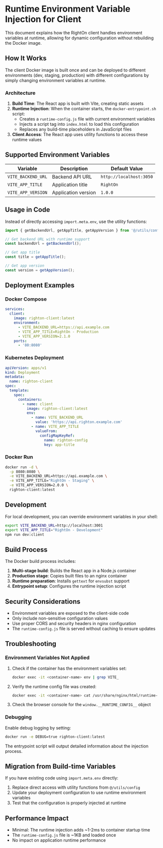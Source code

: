 # Runtime Environment Variable Injection for Client

This document explains how the RightOn client handles environment variables at runtime, allowing for dynamic configuration without rebuilding the Docker image.

## How It Works

The client Docker image is built once and can be deployed to different environments (dev, staging, production) with different configurations by simply changing environment variables at runtime.

### Architecture

1. **Build Time**: The React app is built with Vite, creating static assets
2. **Runtime Injection**: When the container starts, the `docker-entrypoint.sh` script:
   - Creates a `runtime-config.js` file with current environment variables
   - Injects a script tag into `index.html` to load this configuration
   - Replaces any build-time placeholders in JavaScript files
3. **Client Access**: The React app uses utility functions to access these runtime values

## Supported Environment Variables

| Variable           | Description         | Default Value           |
| ------------------ | ------------------- | ----------------------- |
| `VITE_BACKEND_URL` | Backend API URL     | `http://localhost:3050` |
| `VITE_APP_TITLE`   | Application title   | `RightOn`               |
| `VITE_APP_VERSION` | Application version | `1.0.0`                 |

## Usage in Code

Instead of directly accessing `import.meta.env`, use the utility functions:

```typescript
import { getBackendUrl, getAppTitle, getAppVersion } from '@/utils/config';

// Get backend URL with runtime support
const backendUrl = getBackendUrl();

// Get app title
const title = getAppTitle();

// Get app version
const version = getAppVersion();
```

## Deployment Examples

### Docker Compose

```yaml
services:
  client:
    image: righton-client:latest
    environment:
      - VITE_BACKEND_URL=https://api.example.com
      - VITE_APP_TITLE=RightOn - Production
      - VITE_APP_VERSION=2.1.0
    ports:
      - '80:8080'
```

### Kubernetes Deployment

```yaml
apiVersion: apps/v1
kind: Deployment
metadata:
  name: righton-client
spec:
  template:
    spec:
      containers:
        - name: client
          image: righton-client:latest
          env:
            - name: VITE_BACKEND_URL
              value: 'https://api.righton.example.com'
            - name: VITE_APP_TITLE
              valueFrom:
                configMapKeyRef:
                  name: righton-config
                  key: app-title
```

### Docker Run

```bash
docker run -d \
  -p 8080:8080 \
  -e VITE_BACKEND_URL=https://api.example.com \
  -e VITE_APP_TITLE="RightOn - Staging" \
  -e VITE_APP_VERSION=2.0.0 \
  righton-client:latest
```

## Development

For local development, you can override environment variables in your shell:

```bash
export VITE_BACKEND_URL=http://localhost:3001
export VITE_APP_TITLE="RightOn - Development"
npm run dev:client
```

## Build Process

The Docker build process includes:

1. **Multi-stage build**: Builds the React app in a Node.js container
2. **Production stage**: Copies built files to an nginx container
3. **Runtime preparation**: Installs `gettext` for `envsubst` support
4. **Entrypoint setup**: Configures the runtime injection script

## Security Considerations

- Environment variables are exposed to the client-side code
- Only include non-sensitive configuration values
- Use proper CORS and security headers in nginx configuration
- The `runtime-config.js` file is served without caching to ensure updates

## Troubleshooting

### Environment Variables Not Applied

1. Check if the container has the environment variables set:

   ```bash
   docker exec -it <container-name> env | grep VITE_
   ```

2. Verify the runtime config file was created:

   ```bash
   docker exec -it <container-name> cat /usr/share/nginx/html/runtime-config.js
   ```

3. Check the browser console for the `window.__RUNTIME_CONFIG__` object

### Debugging

Enable debug logging by setting:

```bash
docker run -e DEBUG=true righton-client:latest
```

The entrypoint script will output detailed information about the injection process.

## Migration from Build-time Variables

If you have existing code using `import.meta.env` directly:

1. Replace direct access with utility functions from `@/utils/config`
2. Update your deployment configuration to use runtime environment variables
3. Test that the configuration is properly injected at runtime

## Performance Impact

- Minimal: The runtime injection adds ~1-2ms to container startup time
- The `runtime-config.js` file is ~1KB and loaded once
- No impact on application runtime performance
